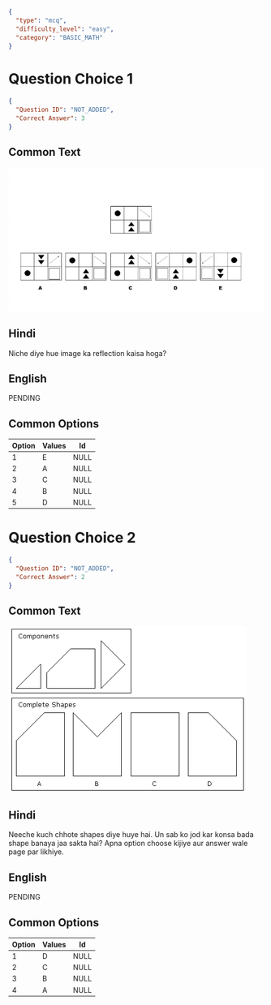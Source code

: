 ```json
{
  "type": "mcq",
  "difficulty_level": "easy",
  "category": "BASIC_MATH"
}
```

# Question Choice 1
```json
{
  "Question ID": "NOT_ADDED",
  "Correct Answer": 3
}
```
## Common Text
![](images/question_13/choice1.png)

## Hindi
Niche diye hue image ka reflection kaisa hoga?

## English
PENDING

## Common Options
| Option | Values |Id     |
|:-------|:-------|:-----:|
| 1      | E      |NULL   |
| 2      | A      |NULL   |
| 3      | C      |NULL   |
| 4      | B      |NULL   |
| 5      | D      |NULL   |


# Question Choice 2
```json
{
  "Question ID": "NOT_ADDED",
  "Correct Answer": 2
}
```

## Common Text
![](images/question_13/choice2.gif)

## Hindi
Neeche kuch chhote shapes diye huye hai. Un sab ko jod kar konsa bada shape banaya jaa sakta hai? Apna option choose kijiye aur answer wale page par likhiye.

## English
PENDING

## Common Options
| Option | Values |Id     |
|:-------|:-------|:-----:|
| 1      | D      |NULL   |
| 2      | C      |NULL   |
| 3      | B      |NULL   |
| 4      | A      |NULL   |
